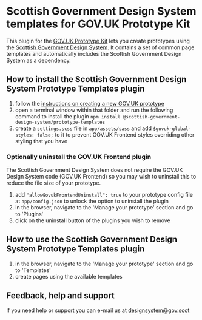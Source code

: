 # Scottish Government Design System templates for GOV.UK Prototype Kit

This plugin for the [GOV.UK Prototype Kit](https://github.com/alphagov/govuk-prototype-kit) lets you create prototypes using the [Scottish Government Design System](https://github.com/scottish-government-design-system/design-system). It contains a set of common page templates and automatically includes the Scottish Government Design System as a dependency.

## How to install the Scottish Government Design System Prototype Templates plugin
1. follow the [instructions on creating a new GOV.UK prototype](https://prototype-kit.service.gov.uk/docs/create-new-prototype)
2. open a terminal window within that folder and run the following command to install the plugin
``` npm install @scottish-government-design-system/prototype-templates ```
3. create a `settings.scss` file in `app/assets/sass` and add `$govuk-global-styles: false;` to it to prevent GOV.UK Frontend styles overriding other styling that you have

### Optionally uninstall the GOV.UK Frontend plugin
The Scottish Government Design System does not require the GOV.UK Design System code (GOV.UK Frontend) so you may wish to uninstall this to reduce the file size of your prototype.
1. add `"allowGovukFrontendUninstall": true` to your prototype config file at `app/config.json` to unlock the option to uninstall the plugin
2. in the browser, navigate to the 'Manage your prototype' section and go to 'Plugins'
3. click on the uninstall button of the plugins you wish to remove

## How to use the Scottish Government Design System Prototype Templates plugin
1. in the browser, navigate to the 'Manage your prototype' section and go to 'Templates'
2. create pages using the available templates

## Feedback, help and support
If you need help or support you can e-mail us at [designsystem@gov.scot](mailto:designsystem@gov.scot)